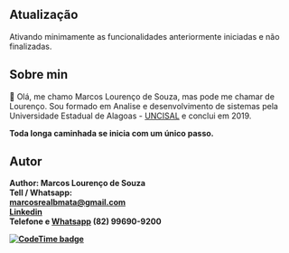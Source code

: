 ## Atualização 

Ativando minimamente as funcionalidades anteriormente iniciadas e não finalizadas.


## Sobre min
 👋 Olá, me chamo Marcos Lourenço de Souza, mas pode me chamar de Lourenço. Sou formado em Analise e desenvolvimento de sistemas pela Universidade Estadual de Alagoas - [UNCISAL](https://www.uncisal.edu.br/) e conclui em 2019.

<b>Toda longa caminhada se inicia com um único passo.



## Autor
Author: Marcos Lourenço de Souza      
Tell / Whatsapp:   
marcosrealbmata@gmail.com   
[Linkedin](https://www.linkedin.com/in/marcos-louren%C3%A7o-20a041141/)     
Telefone e [Whatsapp](https://api.whatsapp.com/send?1=pt_BR&phone=5582996909200) (82) 99690-9200  

[![CodeTime badge](https://img.shields.io/endpoint?style=social&url=https%3A%2F%2Fapi.codetime.dev%2Fshield%3Fid%3D17260%26project%3D%26in%3D0)](https://codetime.dev)

